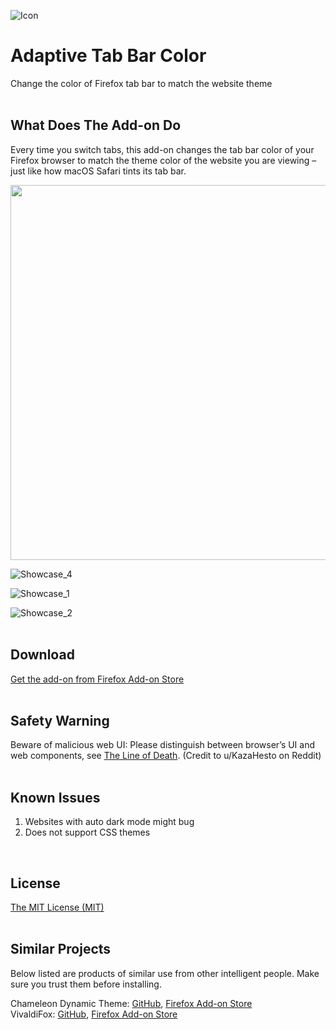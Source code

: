 ![Icon](https://github.com/YS-Wong/Adaptive-Tab-Bar-Color/blob/main/images/ATBC_128.png)
# Adaptive Tab Bar Color
Change the color of Firefox tab bar to match the website theme  
<br>

## What Does The Add-on Do
Every time you switch tabs, this add-on changes the tab bar color of your Firefox browser to match the theme color of the website you are viewing – just like how macOS Safari tints its tab bar.  

<img src="https://github.com/YS-Wong/Adaptive-Tab-Bar-Color/blob/main/pictures/ATBC_showcase_5.jpg" width="600">  

![Showcase_4](https://github.com/YS-Wong/Adaptive-Tab-Bar-Color/blob/main/pictures/ATBC_showcase_4.jpg)  

![Showcase_1](https://github.com/YS-Wong/Adaptive-Tab-Bar-Color/blob/main/pictures/ATBC_showcase_1.jpg)  

![Showcase_2](https://github.com/YS-Wong/Adaptive-Tab-Bar-Color/blob/main/pictures/ATBC_showcase_2.jpg)   
<br>

## Download
<a href="https://addons.mozilla.org/en-GB/firefox/addon/adaptive-tab-bar-color/">Get the add-on from Firefox Add-on Store</a>  
<br>

## Safety Warning
Beware of malicious web UI: Please distinguish between browser’s UI and web components, see <a href="https://textslashplain.com/2017/01/14/the-line-of-death/">The Line of Death</a>. (Credit to u/KazaHesto on Reddit)  
<br>

## Known Issues
1. Websites with auto dark mode might bug  
2. Does not support CSS themes  
<br>

## License
[The MIT License (MIT)](https://github.com/YS-Wong/Adaptive-Tab-Bar-Color/raw/main/LICENSE)  
<br>

## Similar Projects
Below listed are products of similar use from other intelligent people. Make sure you trust them before installing.  

Chameleon Dynamic Theme: [GitHub](https://github.com/taboca/browser-adaptation-dynamic-theme), [Firefox Add-on Store](https://addons.mozilla.org/en-GB/firefox/addon/chameleon-dynamic-theme-fixed/)  
VivaldiFox: [GitHub](https://github.com/nt1m/vivaldi-fox/), [Firefox Add-on Store](https://addons.mozilla.org/en-GB/firefox/addon/vivaldifox/)  
<br>
